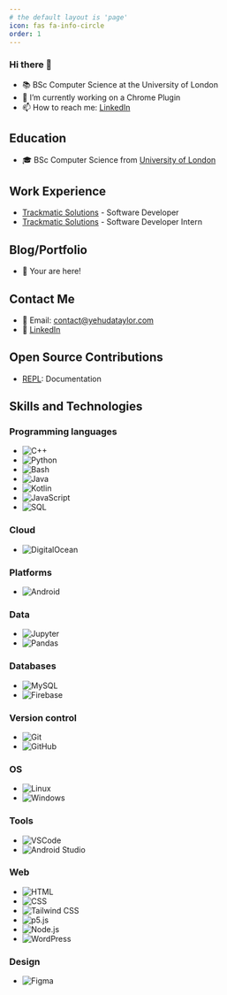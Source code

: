 ```yaml
---
# the default layout is 'page'
icon: fas fa-info-circle
order: 1
---
```


### Hi there 👋
- 📚 BSc Computer Science at the University of London
- 🔭 I’m currently working on a Chrome Plugin
- 📫 How to reach me: [LinkedIn](https://www.linkedin.com/in/yehuda-taylor/)

## Education
- 🎓 BSc Computer Science from [University of London](https://www.london.ac.uk/)

## Work Experience
- [Trackmatic Solutions](https://trackmatic.co.za/) - Software Developer
- [Trackmatic Solutions](https://trackmatic.co.za/) - Software Developer Intern


## Blog/Portfolio
- 📒 Your are here!

## Contact Me
- 📧 Email: contact@yehudataylor.com
- 💼 [LinkedIn](https://www.linkedin.com/in/yehuda-taylor/)

## Open Source Contributions
- [REPL](https://github.com/world-class/REPL): Documentation


## Skills and Technologies
<!-- badge source: https://ileriayo.github.io/markdown-badges/ -->

### Programming languages

- ![C++](https://img.shields.io/badge/C++-00599C?style=for-the-badge&logo=c%2B%2B&logoColor=white)
- ![Python](https://img.shields.io/badge/Python-3776AB?style=for-the-badge&logo=python&logoColor=white)
- ![Bash](https://img.shields.io/badge/Bash-4EAA25?style=for-the-badge&logo=gnu-bash&logoColor=white)
- ![Java](https://img.shields.io/badge/Java-007396?style=for-the-badge&logo=java&logoColor=white)
- ![Kotlin](https://img.shields.io/badge/Kotlin-0095D5?style=for-the-badge&logo=kotlin&logoColor=white)
- ![JavaScript](https://img.shields.io/badge/JavaScript-F7DF1E?style=for-the-badge&logo=javascript&logoColor=black)
- ![SQL](https://img.shields.io/badge/SQL-4479A1?style=for-the-badge&logo=sql&logoColor=white)

### Cloud
- ![DigitalOcean](https://img.shields.io/badge/DigitalOcean-%230167ff.svg?style=for-the-badge&logo=digitalOcean&logoColor=white)

### Platforms
- ![Android](https://img.shields.io/badge/Android-3DDC84?style=for-the-badge&logo=android&logoColor=white)

### Data
- ![Jupyter](https://img.shields.io/badge/Jupyter-F37626?style=for-the-badge&logo=jupyter&logoColor=white)
- ![Pandas](https://img.shields.io/badge/Pandas-150458?style=for-the-badge&logo=pandas&logoColor=white)

### Databases
- ![MySQL](https://img.shields.io/badge/MySQL-4479A1?style=for-the-badge&logo=mysql&logoColor=white)
- ![Firebase](https://img.shields.io/badge/Firebase-039BE5?style=for-the-badge&logo=Firebase&logoColor=white)


### Version control
- ![Git](https://img.shields.io/badge/Git-F05032?style=for-the-badge&logo=git&logoColor=white)
- ![GitHub](https://img.shields.io/badge/GitHub-181717?style=for-the-badge&logo=github&logoColor=white)

### OS
- ![Linux](https://img.shields.io/badge/Linux-FCC624?style=for-the-badge&logo=linux&logoColor=black)
- ![Windows](https://img.shields.io/badge/Windows-0078D6?style=for-the-badge&logo=windows&logoColor=white)

### Tools
- ![VSCode](https://img.shields.io/badge/VSCode-007ACC?style=for-the-badge&logo=visual-studio-code&logoColor=white)
- ![Android Studio](https://img.shields.io/badge/Android%20Studio-3DDC84.svg?style=for-the-badge&logo=android-studio&logoColor=white)

### Web
- ![HTML](https://img.shields.io/badge/HTML-E34F26?style=for-the-badge&logo=html5&logoColor=white)
- ![CSS](https://img.shields.io/badge/CSS-1572B6?style=for-the-badge&logo=css3&logoColor=white)
- ![Tailwind CSS](https://img.shields.io/badge/Tailwind_CSS-38B2AC?style=for-the-badge&logo=tailwind-css&logoColor=white)
- ![p5.js](https://img.shields.io/badge/p5.js-ED225D?style=for-the-badge&logo=p5.js&logoColor=white)
- ![Node.js](https://img.shields.io/badge/-Node.js-339933?style=for-the-badge&logo=node.js&logoColor=white)
- ![WordPress](https://img.shields.io/badge/WordPress-21759B?style=for-the-badge&logo=wordpress&logoColor=white)

### Design
- ![Figma](https://img.shields.io/badge/Figma-F24E1E?style=for-the-badge&logo=figma&logoColor=white)
